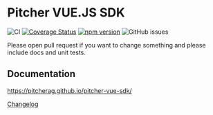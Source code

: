 # Pitcher VUE.JS SDK
![CI](https://github.com/PitcherAG/pitcher-vue-sdk/workflows/CI/badge.svg)
[![Coverage Status](https://coveralls.io/repos/github/PitcherAG/pitcher-vue-sdk/badge.svg?branch=master)](https://coveralls.io/github/PitcherAG/pitcher-vue-sdk?branch=master)
[![npm version](https://badge.fury.io/js/%40pitcher%2Fvue-sdk.svg)](https://badge.fury.io/js/%40pitcher%2Fvue-sdk)
![GitHub issues](https://img.shields.io/github/issues/pitcherag/pitcher-vue-sdk)

Please open pull request if you want to change something and please include docs and unit tests.


## Documentation


https://pitcherag.github.io/pitcher-vue-sdk/

[Changelog](CHANGELOG.md)
